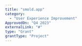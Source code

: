 ```yaml
---
title: "smold.app"
category:
  - "User Experience Improvement"
ApprovedOn: "Q4 2023"
externalLink: "#"
type: "Grant"
grantType: "Project"
---
```

